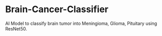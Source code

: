 # Brain-Cancer-Classifier
AI Model to classify brain tumor into Meningioma, Glioma, Pituitary using ResNet50.
